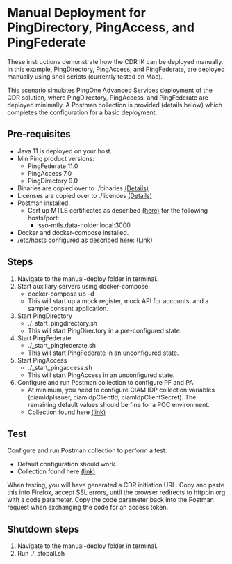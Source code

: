 # Manual Deployment for PingDirectory, PingAccess, and PingFederate

These instructions demonstrate how the CDR IK can be deployed manually. In this example, PingDirectory, PingAccess, and PingFederate, are deployed manually using shell scripts (currently tested on Mac). 

This scenario simulates PingOne Advanced Services deployment of the CDR solution, where PingDirectory, PingAccess, and PingFederate are deployed minimally. A Postman collection is provided (details below) which completes the configuration for a basic deployment.

## Pre-requisites

- Java 11 is deployed on your host.
- Min Ping product versions:
  - PingFederate 11.0
  - PingAccess 7.0
  - PingDirectory 9.0
- Binaries are copied over to ./binaries [(Details)](binaries/README.md)
- Licenses are copied over to ./licences [(Details)](licences/README.md)
- Postman installed.
  - Cert up MTLS certificates as described [(here)](../docs/howtos/howto_generatecerts.md) for the following hosts/port:
    - sso-mtls.data-holder.local:3000
- Docker and docker-compose installed.
- /etc/hosts configured as described here: [(Link)](../docs/README.md)

## Steps

1. Navigate to the manual-deploy folder in terminal.
2. Start auxiliary servers using docker-compose:
    - docker-compose up -d
    - This will start up a mock register, mock API for accounts, and a sample consent application.
3. Start PingDirectory
    - ./_start_pingdirectory.sh
    - This will start PingDirectory in a pre-configured state.
4. Start PingFederate
    - ./_start_pingfederate.sh
    - This will start PingFederate in an unconfigured state.
5. Start PingAccess
    - ./_start_pingaccess.sh
    - This will start PingAccess in an unconfigured state.
6. Configure and run Postman collection to configure PF and PA:
    - At minimum, you need to configure CIAM IDP collection variables (ciamIdpIssuer, ciamIdpClientId, ciamIdpClientSecret). The remaining default values should be fine for a POC environment.
    - Collection found here [(link)](scripts/cdr-au.configure_pa_pf.postman_collection.json)

## Test

Configure and run Postman collection to perform a test:
  - Default configuration should work.
  - Collection found here [(link)](scripts/cdr-au.test_pa_pf.postman_collection.json)

When testing, you will have generated a CDR initiation URL. Copy and paste this into Firefox, accept SSL errors, until the browser redirects to httpbin.org with a code parameter. Copy the code parameter back into the Postman request when exchanging the code for an access token.

## Shutdown steps

1. Navigate to the manual-deploy folder in terminal.
2. Run ./_stopall.sh
